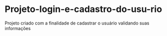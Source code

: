 # Projeto-login-e-cadastro-do-usu-rio
Projeto criado com a finalidade de cadastrar o usuário validando suas informações 
